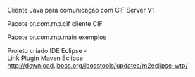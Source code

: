 Cliente Java para comunicação com CIF Server V1                    
                                                                                
Pacote br.com.rnp.cif     cliente  CIF                       
                                                                                
                                                                                
Pacote br.com.rnp.main     exemplos

 Projeto criado IDE Eclipse  -                                                        
 Link Plugin Maven Eclipse                                                          
 http://download.jboss.org/jbosstools/updates/m2eclipse-wtp/